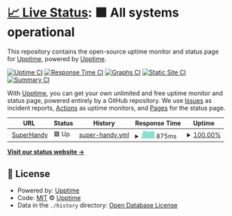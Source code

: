 # [📈 Live Status](https://upptime.github.io/upptime): <!--live status--> **🟩 All systems operational**

This repository contains the open-source uptime monitor and status page for [Upptime](https://upptime.js.org), powered by [Upptime](https://github.com/upptime/upptime).

[![Uptime CI](https://github.com/upptime/upptime/workflows/Uptime%20CI/badge.svg)](https://github.com/upptime/upptime/actions?query=workflow%3A%22Uptime+CI%22)
[![Response Time CI](https://github.com/upptime/upptime/workflows/Response%20Time%20CI/badge.svg)](https://github.com/upptime/upptime/actions?query=workflow%3A%22Response+Time+CI%22)
[![Graphs CI](https://github.com/upptime/upptime/workflows/Graphs%20CI/badge.svg)](https://github.com/upptime/upptime/actions?query=workflow%3A%22Graphs+CI%22)
[![Static Site CI](https://github.com/upptime/upptime/workflows/Static%20Site%20CI/badge.svg)](https://github.com/upptime/upptime/actions?query=workflow%3A%22Static+Site+CI%22)
[![Summary CI](https://github.com/upptime/upptime/workflows/Summary%20CI/badge.svg)](https://github.com/upptime/upptime/actions?query=workflow%3A%22Summary+CI%22)

With [Upptime](https://upptime.js.org), you can get your own unlimited and free uptime monitor and status page, powered entirely by a GitHub repository. We use [Issues](https://github.com/upptime/upptime/issues) as incident reports, [Actions](https://github.com/upptime/upptime/actions) as uptime monitors, and [Pages](https://upptime.github.io/upptime) for the status page.

<!--start: status pages-->
<!-- This summary is generated by Upptime (https://github.com/upptime/upptime) -->
<!-- Do not edit this manually, your changes will be overwritten -->
<!-- prettier-ignore -->
| URL | Status | History | Response Time | Uptime |
| --- | ------ | ------- | ------------- | ------ |
| <img alt="" src="https://icons.duckduckgo.com/ip3/superhandy-frontend.zeabur.app.ico" height="13"> [SuperHandy](https://superhandy-frontend.zeabur.app/) | 🟩 Up | [super-handy.yml](https://github.com/erik1110/superhandy-monitor/commits/HEAD/history/super-handy.yml) | <details><summary><img alt="Response time graph" src="./graphs/super-handy/response-time-week.png" height="20"> 875ms</summary><br><a href="https://upptime.github.io/upptime/history/super-handy"><img alt="Response time 875" src="https://img.shields.io/endpoint?url=https%3A%2F%2Fraw.githubusercontent.com%2Ferik1110%2Fsuperhandy-monitor%2FHEAD%2Fapi%2Fsuper-handy%2Fresponse-time.json"></a><br><a href="https://upptime.github.io/upptime/history/super-handy"><img alt="24-hour response time 875" src="https://img.shields.io/endpoint?url=https%3A%2F%2Fraw.githubusercontent.com%2Ferik1110%2Fsuperhandy-monitor%2FHEAD%2Fapi%2Fsuper-handy%2Fresponse-time-day.json"></a><br><a href="https://upptime.github.io/upptime/history/super-handy"><img alt="7-day response time 875" src="https://img.shields.io/endpoint?url=https%3A%2F%2Fraw.githubusercontent.com%2Ferik1110%2Fsuperhandy-monitor%2FHEAD%2Fapi%2Fsuper-handy%2Fresponse-time-week.json"></a><br><a href="https://upptime.github.io/upptime/history/super-handy"><img alt="30-day response time 875" src="https://img.shields.io/endpoint?url=https%3A%2F%2Fraw.githubusercontent.com%2Ferik1110%2Fsuperhandy-monitor%2FHEAD%2Fapi%2Fsuper-handy%2Fresponse-time-month.json"></a><br><a href="https://upptime.github.io/upptime/history/super-handy"><img alt="1-year response time 875" src="https://img.shields.io/endpoint?url=https%3A%2F%2Fraw.githubusercontent.com%2Ferik1110%2Fsuperhandy-monitor%2FHEAD%2Fapi%2Fsuper-handy%2Fresponse-time-year.json"></a></details> | <details><summary><a href="https://upptime.github.io/upptime/history/super-handy">100.00%</a></summary><a href="https://upptime.github.io/upptime/history/super-handy"><img alt="All-time uptime 100.00%" src="https://img.shields.io/endpoint?url=https%3A%2F%2Fraw.githubusercontent.com%2Ferik1110%2Fsuperhandy-monitor%2FHEAD%2Fapi%2Fsuper-handy%2Fuptime.json"></a><br><a href="https://upptime.github.io/upptime/history/super-handy"><img alt="24-hour uptime 100.00%" src="https://img.shields.io/endpoint?url=https%3A%2F%2Fraw.githubusercontent.com%2Ferik1110%2Fsuperhandy-monitor%2FHEAD%2Fapi%2Fsuper-handy%2Fuptime-day.json"></a><br><a href="https://upptime.github.io/upptime/history/super-handy"><img alt="7-day uptime 100.00%" src="https://img.shields.io/endpoint?url=https%3A%2F%2Fraw.githubusercontent.com%2Ferik1110%2Fsuperhandy-monitor%2FHEAD%2Fapi%2Fsuper-handy%2Fuptime-week.json"></a><br><a href="https://upptime.github.io/upptime/history/super-handy"><img alt="30-day uptime 100.00%" src="https://img.shields.io/endpoint?url=https%3A%2F%2Fraw.githubusercontent.com%2Ferik1110%2Fsuperhandy-monitor%2FHEAD%2Fapi%2Fsuper-handy%2Fuptime-month.json"></a><br><a href="https://upptime.github.io/upptime/history/super-handy"><img alt="1-year uptime 100.00%" src="https://img.shields.io/endpoint?url=https%3A%2F%2Fraw.githubusercontent.com%2Ferik1110%2Fsuperhandy-monitor%2FHEAD%2Fapi%2Fsuper-handy%2Fuptime-year.json"></a></details>

<!--end: status pages-->

[**Visit our status website →**](https://upptime.github.io/upptime)

## 📄 License

- Powered by: [Upptime](https://github.com/upptime/upptime)
- Code: [MIT](./LICENSE) © [Upptime](https://upptime.js.org)
- Data in the `./history` directory: [Open Database License](https://opendatacommons.org/licenses/odbl/1-0/)
